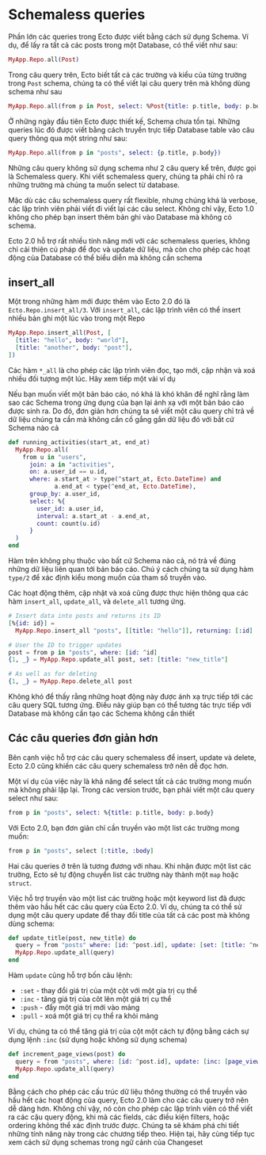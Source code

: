 # Schemaless queries

Phần lớn các queries trong Ecto được viết bằng cách sử dụng Schema. Ví dụ, để lấy ra tất cả các posts trong một Database, có thể viết như sau:

```elixir
MyApp.Repo.all(Post)
```

Trong câu query trên, Ecto biết tất cả các trường và kiểu của từng trường trong `Post` schema, chúng ta có thể viết lại câu query trên mà không dùng schema như sau

```elixir
MyApp.Repo.all(from p in Post, select: %Post{title: p.title, body: p.body, ...}}
```

Ở những ngày đầu tiên Ecto được thiết kế, Schema chưa tồn tại. Những queries lúc đó được viết bằng cách truyền trực tiếp Database table vào câu query thông qua một string như sau:

```elixir
MyApp.Repo.all(from p in "posts", select: {p.title, p.body})
```

Những câu query không sử dụng schema như 2 câu query kể trên, được gọi là Schemaless query. Khi viết schemaless query, chúng ta phải chỉ rõ ra những trường mà chúng ta muốn select từ database.

Mặc dù các câu schemaless query rất flexible, nhưng chúng khá là verbose, các lập trình viên phải viết đi viết lại các câu select. Không chỉ vậy, Ecto 1.0 không cho phép bạn insert thêm bản ghi vào Database mà không có schema.

Ecto 2.0 hỗ trợ rất nhiều tính năng mới với các schemaless queries, không chỉ cải thiện cú pháp để đọc và update dữ liệu, mà còn cho phép các hoạt động của Database có thể biểu diễn mà không cần schema

## insert\_all

Một trong những hàm mới được thêm vào Ecto 2.0 đó là `Ecto.Repo.insert_all/3`. Với `insert_all`, các lập trình viên có thể insert nhiều bản ghi một lúc vào trong một Repo

```elixir
MyApp.Repo.insert_all(Post, [
  [title: "hello", body: "world"],
  [title: "another", body: "post"],
])
```

Các hàm `*_all` là cho phép các lập trình viên đọc, tạo mới, cập nhận và xoá nhiều đối tượng một lúc. Hãy xem tiếp một vài ví dụ

Nếu bạn muốn viết một bản báo cáo, nó khá là khó khăn để nghĩ rằng làm sao các Schema trong ứng dụng của bạn lại ánh xạ với một bản báo cáo được sinh ra. Do đó, đơn giản hơn chúng ta sẽ viết một câu query chỉ trả về dữ liệu chúng ta cần mà không cần cố gắng gắn dữ liệu đó với bắt cứ Schema nào cả

```elixir
def running_activities(start_at, end_at)
  MyApp.Repo.all(
    from u in "users",
      join: a in "activities",
      on: a.user_id == u.id,
      where: a.start_at > type(^start_at, Ecto.DateTime) and
             a.end_at < type(^end_at, Ecto.DateTime),
      group_by: a.user_id,
      select: %{
        user_id: a.user_id, 
        interval: a.start_at - a.end_at, 
        count: count(u.id)
      }    
  )
end
```

Hàm trên không phụ thuộc vào bất cứ Schema nào cả, nó trả về đúng những dữ liệu liên quan tới bản báo cáo. Chú ý cách chúng ta sử dụng hàm `type/2` để xác định kiểu mong muốn của tham số truyền vào.

Các hoạt động thêm, cập nhật và xoá cũng được thực hiện thông qua các hàm `insert_all`, `update_all`, và `delete_all` tương ứng.

```elixir
# Insert data into posts and returns its ID
[%{id: id}] = 
  MyApp.Repo.insert_all "posts", [[title: "hello"]], returning: [:id]

# User the ID to trigger updates
post = from p in "posts", where: [id: ^id]
{1, _} = MyApp.Repo.update_all post, set: [title: "new_title"]

# As well as for deleting
{1, _} = MyApp.Repo.delete_all post
```

Không khó để thấy rằng những hoạt động này được ánh xạ trực tiếp tới các câu query SQL tương ứng. Điều này giúp bạn có thể tương tác trực tiếp với Database mà không cần tạo các Schema không cần thiết

## Các câu queries đơn giản hơn

Bên cạnh việc hỗ trợ các câu query schemaless để insert, update và delete, Ecto 2.0 cũng khiến các câu query schemaless trở nên dễ đọc hơn.

Một ví dụ của việc này là khả năng để select tất cả các trường mong muốn mà không phải lặp lại. Trong các version trước, bạn phải viết một câu query select như sau:

```elixir
from p in "posts", select: %{title: p.title, body: p.body}
```

Với Ecto 2.0, bạn đơn giản chỉ cần truyền vào một list các trường mong muốn:

```elixir
from p in "posts", select [:title, :body]
```

Hai câu queries ở trên là tương đương với nhau. Khi nhận được một list các trường, Ecto sẽ tự động chuyển list các trường này thành một `map` hoặc `struct`. 

Việc hỗ trợ truyền vào một list các trường hoặc một keyword list đã được thêm vào hầu hết các câu query của Ecto 2.0. Ví dụ, chúng ta có thể sử dụng một câu query update để thay đổi title của tất cả các post mà không dùng schema:

```elixir
def update_title(post, new_title) do
  query = from "posts" where: [id: ^post.id], update: [set: [title: ^new_title]]
  MyApp.Repo.update_all(query)
end
```

Hàm `update` cũng hỗ trợ bốn câu lệnh:

+ `:set` - thay đổi giá trị của một cột với một gía trị cụ thể
+ `:inc` - tăng giá trị của côt lên một giá trị cụ thể
+ `:push` - đẩy một giá trị mới vào mảng
+ `:pull` - xoá một giá trị cụ thể ra khỏi mảng

Ví dụ, chúng ta có thể tăng giá trị của cột một cách tự động bằng cách sự dụng lệnh `:inc` (sử dụng hoặc không sử dụng schema)

``` elixir
def increment_page_views(post) do
  query = from "posts", where: [id: ^post.id], update: [inc: [page_views: 1]]
  MyApp.Repo.update_all(query)
end
```

Bằng cách cho phép các cấu trúc dữ liệu thông thường có thể truyền vào hấu hết các hoạt động của query, Ecto 2.0 làm cho các câu query trở nên dễ dàng hơn. Không chỉ vậy, nó còn cho phép các lập trình viên có thể viết ra các cậu query động, khi mà các fields, các điều kiện filters, hoặc ordering không thể xác định trước được. Chúng ta sẽ khám phá chi tiết những tính năng này trong các chương tiếp theo. Hiện tại, hãy cùng tiếp tục xem cách sử dụng schemas trong ngữ cảnh của Changeset